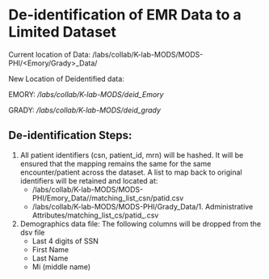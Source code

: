 # De-identification of EMR Data to a Limited Dataset

Current location of Data:  /labs/collab/K-lab-MODS/MODS-PHI/<Emory/Grady>_Data/

New Location of Deidentified data: 

EMORY: */labs/collab/K-lab-MODS/deid_Emory*

GRADY: */labs/collab/K-lab-MODS/deid_grady*

## De-identification Steps:

  1. All patient identifiers (csn, patient_id, mrn) will be hashed. It will be ensured that the mapping remains the same for the same encounter/patient across the dataset. 
     A list to map back to original identifiers will be retained and located at: 
     * /labs/collab/K-lab-MODS/MODS-PHI/Emory_Data/<year>/matching_list_csn/patid.csv
     * /labs/collab/K-lab-MODS/MODS-PHI/Grady_Data/1. Administrative Attributes/matching_list_cs/patid_<year>.csv
  2. Demographics data file: The following columns will be dropped from the dsv file
      * Last 4 digits of SSN
      * First Name 
      * Last Name
      * Mi (middle name)
     
